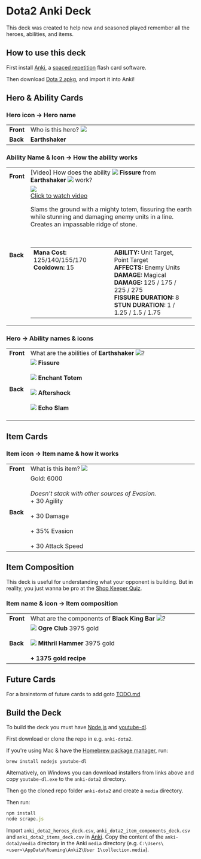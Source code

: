 # Dota2 Anki Deck

This deck was created to help new and seasoned played remember all the heroes, abilities, and items.

## How to use this deck

First install [Anki](http://ankisrs.net/), a [spaced repetition](http://en.wikipedia.org/wiki/Spaced_repetition) flash card software.

Then download [Dota 2.apkg](https://github.com/munro/anki-dota2/raw/main/Dota%202.apkg), and import it into Anki!

## Hero & Ability Cards

### Hero icon &rarr; Hero name

<table class="noteprev">
<tbody><tr>
<td><b>Front</b></td>
<td width="100%%">Who is this hero? <img src="example/Earthshaker.png" /></td>
</tr>
<tr>
<td><b>Back</b></td>
<td width="100%%"><b>Earthshaker</b></td>
</tr>
</tbody></table>

### Ability Name &amp; Icon &rarr; How the ability works

<table class="noteprev">
<tbody><tr>
<td><b>Front</b></td>
<td width="100%%">[Video] How does the ability <img src="example/Earthshaker_ability_1.png" /> <b>Fissure</b> from <b>Earthshaker <img src="example/Earthshaker.png" /></b> work?</tr>
<tr>
<td><b>Back</b></td>
<td width="100%%"><a href="https://www.youtube.com/watch?v=BAUGZhuCfpQ" alt="Video of Fissure from Earthshaker"><img src="http://img.youtube.com/vi/BAUGZhuCfpQ/mqdefault.jpg" /><br>Click to watch video</a><br><p>Slams the ground with a mighty totem, fissuring the earth while stunning and damaging enemy units in a line.  Creates an impassable ridge of stone.</p><br /><table><tbody><tr valign="top" align="left"><td width="50%"><b>Mana Cost:</b> 125/140/155/170<br /><b>Cooldown:</b> 15<br /></td><td><b>ABILITY:</b> Unit Target, Point Target<br /><b>AFFECTS:</b> Enemy Units<br /><b>DAMAGE:</b> Magical<br /><b>DAMAGE:</b> 125 / 175 / 225 / 275<br /><b>FISSURE DURATION:</b> 8<br /><b>STUN DURATION:</b> 1 / 1.25 / 1.5 / 1.75<br /></td></tr></tbody></table></td>
</tr>
</tbody></table>

### Hero &rarr; Ability names &amp; icons

<table class="noteprev">
<tbody><tr>
<td><b>Front</b></td>
<td width="100%%">What are the abilities of <b>Earthshaker <img src="example/Earthshaker.png" /></b>?</tr>
<tr>
<td><b>Back</b></td>
<td width="100%%"><img src="example/Earthshaker_ability_1.png" /> <b>Fissure</b><br /><br /><img src="example/Earthshaker_ability_2.png" /> <b>Enchant Totem</b><br /><br /><img src="example/Earthshaker_ability_3.png" /> <b>Aftershock</b><br /><br /><img src="example/Earthshaker_ability_4.png" /> <b>Echo Slam</b><br /><br /></td>
</tr>
</tbody></table>

## Item Cards

### Item icon &rarr; Item name &amp; how it works

<table class="noteprev">
<tbody><tr>
<td><b>Front</b></td>
<td width="100%%">What is this item? <img src="example/hyperstone_lg.png" /></tr>
<tr>
<td><b>Back</b></td>
<td width="100%%">Gold: 6000<br /><br /><i>Doesn't stack with other sources of Evasion.</i><br />+ <span class="attribVal">30</span> <span class="attribValText">Agility</span><br /><br />+ <span class="attribVal">30</span> <span class="attribValText">Damage</span><br /><br />+ <span class="attribVal">35%</span> <span class="attribValText">Evasion</span><br /><br />+ <span class="attribVal">30</span> <span class="attribValText">Attack Speed</span></td></tr></tbody></table></td>
</tr>
</tbody></table>

## Item Composition

This deck is useful for understanding what your opponent is building. But in reality, you just wanna be pro at the [Shop Keeper Quiz](http://www.dota2.com/quiz).

### Item name &amp; icon &rarr; Item composition

<table class="noteprev">
<tbody><tr>
<td><b>Front</b></td>
<td width="100%%">What are the components of <b>Black King Bar <img src="example/black_king_bar_lg.png" /></b>?</tr>
<tr>
<td><b>Back</b></td>
<td width="100%%"><img src="example/ogre_axe_lg.png" /> <b>Ogre Club</b> 3975 gold<br /><br /><img src="example/mithril_hammer_lg.png" /> <b>Mithril Hammer</b> 3975 gold<br /><br /><b>+ 1375 gold recipe</b></td></tr></tbody></table></td>
</tr>
</tbody></table>

## Future Cards

For a brainstorm of future cards to add goto [TODO.md](TODO.md)

## Build the Deck

To build the deck you must have [Node.js](http://nodejs.org/) and [youtube-dl](http://rg3.github.io/youtube-dl/).

First download or clone the repo in e.g. `anki-dota2`.

If you're using Mac &amp; have the [Homebrew package manager](http://brew.sh/), run:

```
brew install nodejs youtube-dl
```

Alternatively, on Windows you can download installers from links above and copy `youtube-dl.exe`
to the `anki-dota2` directory.

Then go the cloned repo folder `anki-dota2` and create a `media` directory.

Then run:

```javascript
npm install
node scrape.js
```

Import `anki_dota2_heroes_deck.csv`, `anki_dota2_item_components_deck.csv` and `anki_dota2_items_deck.csv` in [Anki](http://ankisrs.net/). Copy the content of the `anki-dota2/media` directory in the Anki `media` directory (e.g. `C:\Users\<user>\AppData\Roaming\Anki2\User 1\collection.media`).
